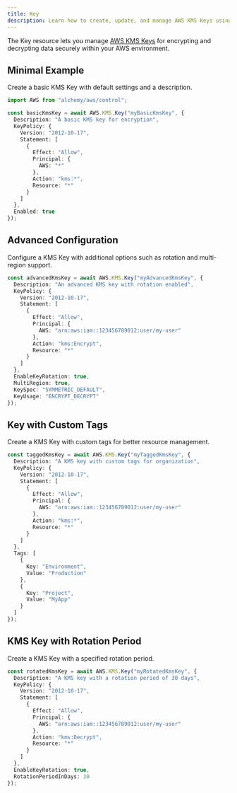 ```yaml
---
title: Key
description: Learn how to create, update, and manage AWS KMS Keys using Alchemy Cloud Control.
---
```


The Key resource lets you manage [AWS KMS Keys](https://docs.aws.amazon.com/kms/latest/userguide/) for encrypting and decrypting data securely within your AWS environment.

## Minimal Example

Create a basic KMS Key with default settings and a description.

```ts
import AWS from "alchemy/aws/control";

const basicKmsKey = await AWS.KMS.Key("myBasicKmsKey", {
  Description: "A basic KMS key for encryption",
  KeyPolicy: {
    Version: "2012-10-17",
    Statement: [
      {
        Effect: "Allow",
        Principal: {
          AWS: "*"
        },
        Action: "kms:*",
        Resource: "*"
      }
    ]
  },
  Enabled: true
});
```

## Advanced Configuration

Configure a KMS Key with additional options such as rotation and multi-region support.

```ts
const advancedKmsKey = await AWS.KMS.Key("myAdvancedKmsKey", {
  Description: "An advanced KMS key with rotation enabled",
  KeyPolicy: {
    Version: "2012-10-17",
    Statement: [
      {
        Effect: "Allow",
        Principal: {
          AWS: "arn:aws:iam::123456789012:user/my-user"
        },
        Action: "kms:Encrypt",
        Resource: "*"
      }
    ]
  },
  EnableKeyRotation: true,
  MultiRegion: true,
  KeySpec: "SYMMETRIC_DEFAULT",
  KeyUsage: "ENCRYPT_DECRYPT"
});
```

## Key with Custom Tags

Create a KMS Key with custom tags for better resource management.

```ts
const taggedKmsKey = await AWS.KMS.Key("myTaggedKmsKey", {
  Description: "A KMS key with custom tags for organization",
  KeyPolicy: {
    Version: "2012-10-17",
    Statement: [
      {
        Effect: "Allow",
        Principal: {
          AWS: "arn:aws:iam::123456789012:user/my-user"
        },
        Action: "kms:*",
        Resource: "*"
      }
    ]
  },
  Tags: [
    {
      Key: "Environment",
      Value: "Production"
    },
    {
      Key: "Project",
      Value: "MyApp"
    }
  ]
});
```

## KMS Key with Rotation Period

Create a KMS Key with a specified rotation period.

```ts
const rotatedKmsKey = await AWS.KMS.Key("myRotatedKmsKey", {
  Description: "A KMS key with a rotation period of 30 days",
  KeyPolicy: {
    Version: "2012-10-17",
    Statement: [
      {
        Effect: "Allow",
        Principal: {
          AWS: "arn:aws:iam::123456789012:user/my-user"
        },
        Action: "kms:Decrypt",
        Resource: "*"
      }
    ]
  },
  EnableKeyRotation: true,
  RotationPeriodInDays: 30
});
```